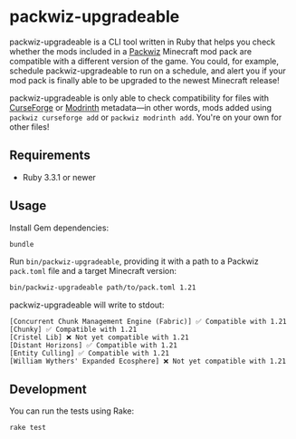 # packwiz-upgradeable

packwiz-upgradeable is a CLI tool written in Ruby that helps you check whether the mods included in a [Packwiz](https://packwiz.infra.link/) Minecraft mod pack are compatible with a different version of the game. You could, for example, schedule packwiz-upgradeable to run on a schedule, and alert you if your mod pack is finally able to be upgraded to the newest Minecraft release!

packwiz-upgradeable is only able to check compatibility for files with [CurseForge](https://curseforge.com) or [Modrinth](https://modrinth.com) metadata—in other words, mods added using `packwiz curseforge add` or `packwiz modrinth add`. You're on your own for other files!

## Requirements

* Ruby 3.3.1 or newer

## Usage

Install Gem dependencies:

```sh
bundle
```

Run `bin/packwiz-upgradeable`, providing it with a path to a Packwiz `pack.toml` file and a target Minecraft version:

```sh
bin/packwiz-upgradeable path/to/pack.toml 1.21
```

packwiz-upgradeable will write to stdout:

```
[Concurrent Chunk Management Engine (Fabric)] ✅ Compatible with 1.21
[Chunky] ✅ Compatible with 1.21
[Cristel Lib] ❌ Not yet compatible with 1.21
[Distant Horizons] ✅ Compatible with 1.21
[Entity Culling] ✅ Compatible with 1.21
[William Wythers' Expanded Ecosphere] ❌ Not yet compatible with 1.21
```

## Development

You can run the tests using Rake:

```sh
rake test
```
